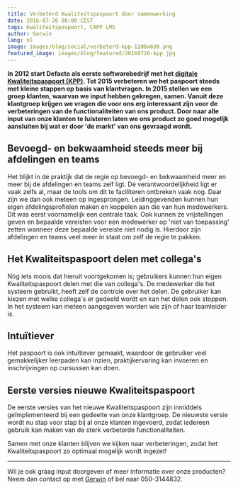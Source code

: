 ```yaml
---
title: Verbeterd Kwaliteitspaspoort door samenwerking
date: 2016-07-26 08:00 CEST
tags: Kwaliteitspaspoort, CAPP LMS
author: Gerwin
lang: nl
image: images/blog/social/verbeterd-kpp-1200x630.png
featured_image: images/blog/featured/20160726-kpp.jpg
---
```


__In 2012 start Defacto als eerste softwarebedrijf met het [digitale Kwaliteitspaspoort (KPP)](/kwaliteitspaspoort/). Tot 2015 verbeteren we het paspoort steeds met kleine stappen op basis van klantvragen. In 2015 stellen we een groep klanten, waarvan we input hebben gekregen, samen. Vanuit deze klantgroep krijgen we vragen die voor ons erg interessant zijn voor de verbeteringen van de functionaliteiten van ons product. Door naar alle input van onze klanten te luisteren laten we ons product zo goed mogelijk aansluiten bij wat er door 'de markt' van ons gevraagd wordt.__

## Bevoegd- en bekwaamheid steeds meer bij afdelingen en teams

Het blijkt in de praktijk dat de regie op bevoegd- en bekwaamheid meer en meer bij de afdelingen en teams zelf ligt. De verantwoordelijkheid lígt er vaak zelfs al, maar de tools om dit te faciliteren ontbreken vaak nog. Daar zijn we dan ook meteen op ingesprongen. Leidinggevenden kunnen hun eigen afdelingsprofielen maken en koppelen aan die van hun medewerkers. Dit was eerst voornamelijk een centrale taak. Ook kunnen ze vrijstellingen geven en bepaalde vereisten voor een medewerker op 'niet van toepassing' zetten wanneer deze bepaalde vereiste niet nodig is. Hierdoor zijn afdelingen en teams veel meer in staat om zelf de regie te pakken.

## Het Kwaliteitspaspoort delen met collega's

Nóg iets moois dat hieruit voortgekomen is; gebruikers kunnen hun eigen Kwaliteitspaspoort delen met die van collega's. De medewerker die het systeem gebruikt, heeft zelf de controle over het delen. De gebruiker kan kiezen met welke collega's er gedeeld wordt en kan het delen ook stoppen. In het systeem kan meteen aangegeven worden wie zijn of haar teamleider is.

## Intuïtiever

Het paspoort is ook intuïtiever gemaakt, waardoor de gebruiker veel gemakkelijker leerpaden kan inzien, praktijkervaring kan invoeren en inschrijvingen op cursussen kan doen.

## Eerste versies nieuwe Kwaliteitspaspoort

De eerste versies van het nieuwe Kwaliteitspaspoort zijn inmiddels geïmplementeerd bij een gedeelte van onze klantgroep. De nieuwste versie wordt nu stap voor stap bij al onze klanten ingevoerd, zodat iedereen gebruik kan maken van de sterk verbeterde functionaliteiten.

Samen met onze klanten blijven we kijken naar verbeteringen, zodat het Kwaliteitspaspoort zo optimaal mogelijk wordt ingezet!

---

Wil je ook graag input doorgeven of meer informatie over onze producten? Neem dan contact op met [Gerwin](mailto:g.veenstra@defacto.nl) of bel naar 050-3144832.
